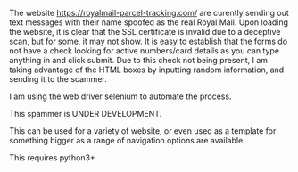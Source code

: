 The website https://royalmail-parcel-tracking.com/ are curently sending out text messages with their name spoofed as the real Royal Mail.
Upon loading the website, it is clear that the SSL certificate is invalid due to a deceptive scan, but for some, it may not show.
It is easy to establish that the forms do not have a check looking for active numbers/card details as you can type anything in and click submit. Due to this check not being present, I am taking advantage of the HTML boxes by inputting random information, and sending it to the scammer.

I am using the web driver selenium to automate the process.

This spammer is UNDER DEVELOPMENT.

This can be used for a variety of website, or even used as a template for something bigger as a range of navigation options are available.

This requires python3+
